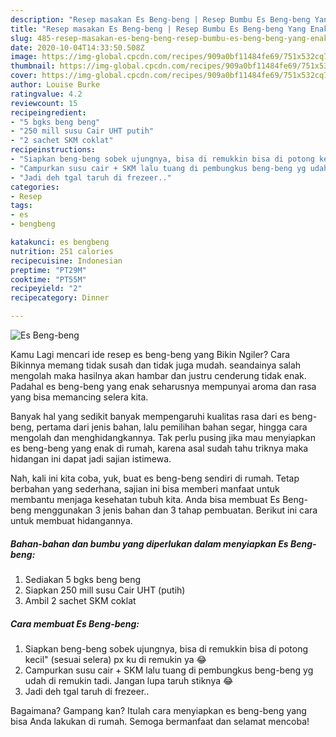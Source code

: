 ```yaml
---
description: "Resep masakan Es Beng-beng | Resep Bumbu Es Beng-beng Yang Enak Banget"
title: "Resep masakan Es Beng-beng | Resep Bumbu Es Beng-beng Yang Enak Banget"
slug: 485-resep-masakan-es-beng-beng-resep-bumbu-es-beng-beng-yang-enak-banget
date: 2020-10-04T14:33:50.508Z
image: https://img-global.cpcdn.com/recipes/909a0bf11484fe69/751x532cq70/es-beng-beng-foto-resep-utama.jpg
thumbnail: https://img-global.cpcdn.com/recipes/909a0bf11484fe69/751x532cq70/es-beng-beng-foto-resep-utama.jpg
cover: https://img-global.cpcdn.com/recipes/909a0bf11484fe69/751x532cq70/es-beng-beng-foto-resep-utama.jpg
author: Louise Burke
ratingvalue: 4.2
reviewcount: 15
recipeingredient:
- "5 bgks beng beng"
- "250 mill susu Cair UHT putih"
- "2 sachet SKM coklat"
recipeinstructions:
- "Siapkan beng-beng sobek ujungnya, bisa di remukkin bisa di potong kecil&#34; (sesuai selera) px ku di remukin ya 😂"
- "Campurkan susu cair + SKM lalu tuang di pembungkus beng-beng yg udah di remukin tadi. Jangan lupa taruh stiknya 😂"
- "Jadi deh tgal taruh di frezeer.."
categories:
- Resep
tags:
- es
- bengbeng

katakunci: es bengbeng 
nutrition: 251 calories
recipecuisine: Indonesian
preptime: "PT29M"
cooktime: "PT55M"
recipeyield: "2"
recipecategory: Dinner

---
```



![Es Beng-beng](https://img-global.cpcdn.com/recipes/909a0bf11484fe69/751x532cq70/es-beng-beng-foto-resep-utama.jpg)

Kamu Lagi mencari ide resep es beng-beng yang Bikin Ngiler? Cara Bikinnya memang tidak susah dan tidak juga mudah. seandainya salah mengolah maka hasilnya akan hambar dan justru cenderung tidak enak. Padahal es beng-beng yang enak seharusnya mempunyai aroma dan rasa yang bisa memancing selera kita.

Banyak hal yang sedikit banyak mempengaruhi kualitas rasa dari es beng-beng, pertama dari jenis bahan, lalu pemilihan bahan segar, hingga cara mengolah dan menghidangkannya. Tak perlu pusing jika mau menyiapkan es beng-beng yang enak di rumah, karena asal sudah tahu triknya maka hidangan ini dapat jadi sajian istimewa.




Nah, kali ini kita coba, yuk, buat es beng-beng sendiri di rumah. Tetap berbahan yang sederhana, sajian ini bisa memberi manfaat untuk membantu menjaga kesehatan tubuh kita. Anda bisa membuat Es Beng-beng menggunakan 3 jenis bahan dan 3 tahap pembuatan. Berikut ini cara untuk membuat hidangannya.

<!--inarticleads1-->

##### Bahan-bahan dan bumbu yang diperlukan dalam menyiapkan Es Beng-beng:

1. Sediakan 5 bgks beng beng
1. Siapkan 250 mill susu Cair UHT (putih)
1. Ambil 2 sachet SKM coklat




<!--inarticleads2-->

##### Cara membuat Es Beng-beng:

1. Siapkan beng-beng sobek ujungnya, bisa di remukkin bisa di potong kecil&#34; (sesuai selera) px ku di remukin ya 😂
1. Campurkan susu cair + SKM lalu tuang di pembungkus beng-beng yg udah di remukin tadi. Jangan lupa taruh stiknya 😂
1. Jadi deh tgal taruh di frezeer..




Bagaimana? Gampang kan? Itulah cara menyiapkan es beng-beng yang bisa Anda lakukan di rumah. Semoga bermanfaat dan selamat mencoba!
